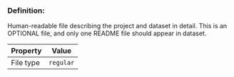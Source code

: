 ### Definition:

Human-readable file describing the project and dataset in detail. This is an OPTIONAL file, and only one README file should appear in dataset.

| Property | Value |
|----------|--------|
| File type | `regular` |
